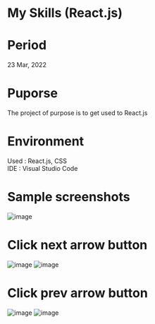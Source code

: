 # My Skills (React.js)

# Period
23 Mar, 2022

# Puporse
The project of purpose is to get used to React.js 

# Environment
Used : React.js, CSS  
IDE : Visual Studio Code

# Sample screenshots
![image](https://user-images.githubusercontent.com/90344204/159829337-9d8e65e5-93ab-4a41-a510-8a5209cc2d8a.png)

# Click next arrow button
![image](https://user-images.githubusercontent.com/90344204/159829359-b67d52e7-dccf-42bc-959e-e820134a504e.png)
![image](https://user-images.githubusercontent.com/90344204/159829373-fd19682a-5892-4052-959d-a722bdb70e7f.png)

# Click prev arrow button
![image](https://user-images.githubusercontent.com/90344204/159829389-f2b32266-bc7d-40df-8d43-5f1d6cd66eed.png)
![image](https://user-images.githubusercontent.com/90344204/159829408-19215088-af50-461e-8a3d-65670baf6e22.png)
